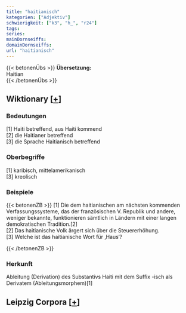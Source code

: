 ```yaml
---
title: "haitianisch"
kategorien: ["Adjektiv"]
schwierigkeit: ["k3", "h_", "r24"]
tags:
series:
mainDornseiffs:
domainDornseiffs:
url: "haitianisch"
---
```


{{< betonenÜbs >}}
**Übersetzung:**  
Haitian  
{{< /betonenÜbs >}}

## Wiktionary [[+](https://de.wiktionary.org/wiki/haitianisch)]

### Bedeutungen
[1] Haiti betreffend, aus Haiti kommend  
[2] die Haitianer betreffend  
[3] die Sprache Haitianisch betreffend  

### Oberbegriffe
[1] karibisch, mittelamerikanisch  
[3] kreolisch  

### Beispiele
{{< betonenZB >}}
[1] Die dem haitianischen am nächsten kommenden Verfassungssysteme, das der französischen V. Republik und andere, weniger bekannte, funktionieren sämtlich in Ländern mit einer langen demokratischen Tradition.[2]  
[2] Das haitianische Volk ärgert sich über die Steuererhöhung.  
[3] Welche ist das haitianische Wort für ‚Haus‘?  

{{< /betonenZB >}}
### Herkunft
Ableitung (Derivation) des Substantivs Haiti mit dem Suffix -isch als Derivatem (Ableitungsmorphem)[1]  


## Leipzig Corpora [[+](https://corpora.uni-leipzig.de/en/res?word=haitianisch&corpusId=deu_newscrawl-public_2018)]

